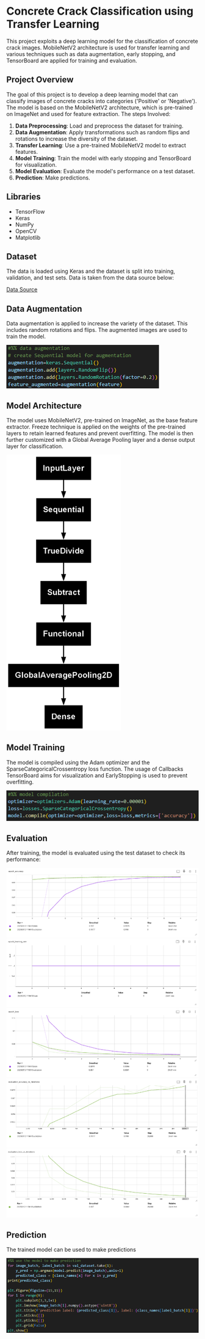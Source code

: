 # Concrete Crack Classification using Transfer Learning

This project exploits a deep learning model for the classification of concrete crack images. MobileNetV2 architecture is used for transfer learning and various techniques such as data augmentation, early stopping, and TensorBoard are applied for training and evaluation.

## Project Overview

The goal of this project is to develop a deep learning model that can classify images of concrete cracks into categories ('Positive' or 'Negative'). The model is based on the MobileNetV2 architecture, which is pre-trained on ImageNet and used for feature extraction. The steps Involved:

1. **Data Preprocessing**: Load and preprocess the dataset for training.
2. **Data Augmentation**: Apply transformations such as random flips and rotations to increase the diversity of the dataset.
3. **Transfer Learning**: Use a pre-trained MobileNetV2 model to extract features.
4. **Model Training**: Train the model with early stopping and TensorBoard for visualization.
5. **Model Evaluation**: Evaluate the model's performance on a test dataset.
6. **Prediction**: Make predictions.

## Libraries

- TensorFlow
- Keras
- NumPy
- OpenCV
- Matplotlib

## Dataset

The data is loaded using Keras and the dataset is split into training, validation, and test sets. Data is taken from the data source below:

[Data Source](https://data.mendeley.com/datasets/5y9wdsg2zt/2)

## Data Augmentation

Data augmentation is applied to increase the variety of the dataset. This includes random rotations and flips. The augmented images are used to train the model.

![Augmentation](static/augmentation.png)

## Model Architecture

The model uses MobileNetV2, pre-trained on ImageNet, as the base feature extractor. Freeze technique is applied on the weights of the pre-trained layers to retain learned features and prevent overfitting. The model is then further customized with a Global Average Pooling layer and a dense output layer for classification.

<img src="static/model.png" width="300"/>

## Model Training

The model is compiled using the Adam optimizer and the SparseCategoricalCrossentropy loss function. The usage of Callbacks TensorBoard aims for visualization and EarlyStopping is used to prevent overfitting.

![Compilation](static/model_compile.png)

## Evaluation

After training, the model is evaluated using the test dataset to check its performance:

![Evaluation](static/tensorboard_epoch_accuracy.png)
![Evaluation](static/tensorboard_epoch_learning_rate.png)
![Evaluation](static/tensorboard_epoch_loss.png)
![Evaluation](static/tensorboard_evaluation_accuracy.png)
![Evaluation](static/tensorboard_evaluation_loss.png)

## Prediction

The trained model can be used to make predictions

![Prediction](static/prediction.png)

